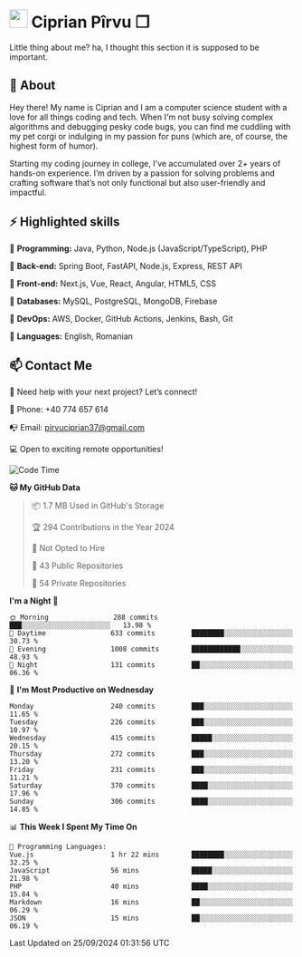 # <img height="32px" src="https://user-images.githubusercontent.com/74038190/216122041-518ac897-8d92-4c6b-9b3f-ca01dcaf38ee.png"> Ciprian Pîrvu ❐ </h1>

Little thing about me? ha, I thought this section it is supposed to be important.

## 🧐 About

Hey there! My name is Ciprian and I am a computer science student with a love for all things coding and tech. When I'm not busy solving complex algorithms and debugging pesky code bugs, you can find me cuddling with my pet corgi or indulging in my passion for puns (which are, of course, the highest form of humor).

Starting my coding journey in college, I've accumulated over 2+ years of hands-on experience. I’m driven by a passion for solving problems and crafting software that’s not only functional but also user-friendly and impactful.


## ⚡ Highlighted skills

🎯 **Programming:** Java, Python, Node.js (JavaScript/TypeScript), PHP

🎯 **Back-end:** Spring Boot, FastAPI, Node.js, Express, REST API

🎯 **Front-end:** Next.js, Vue, React, Angular, HTML5, CSS

🎯 **Databases:** MySQL, PostgreSQL, MongoDB, Firebase

🎯 **DevOps:** AWS, Docker, GitHub Actions, Jenkins, Bash, Git

🎯 **Languages:** English, Romanian



## 📫 Contact Me

🤝 Need help with your next project? Let’s connect!

📱 Phone: +40 774 657 614

📭 Email: pirvuciprian37@gmail.com


💻 Open to exciting remote opportunities!

<!--START_SECTION:waka-->
![Code Time](http://img.shields.io/badge/Code%20Time-2%2C134%20hrs%2021%20mins-blue)

**🐱 My GitHub Data** 

> 📦 1.7 MB Used in GitHub's Storage 
 > 
> 🏆 294 Contributions in the Year 2024
 > 
> 🚫 Not Opted to Hire
 > 
> 📜 43 Public Repositories 
 > 
> 🔑 54 Private Repositories 
 > 
**I'm a Night 🦉** 

```text
🌞 Morning                288 commits         ███░░░░░░░░░░░░░░░░░░░░░░   13.98 % 
🌆 Daytime                633 commits         ████████░░░░░░░░░░░░░░░░░   30.73 % 
🌃 Evening                1008 commits        ████████████░░░░░░░░░░░░░   48.93 % 
🌙 Night                  131 commits         ██░░░░░░░░░░░░░░░░░░░░░░░   06.36 % 
```
📅 **I'm Most Productive on Wednesday** 

```text
Monday                   240 commits         ███░░░░░░░░░░░░░░░░░░░░░░   11.65 % 
Tuesday                  226 commits         ███░░░░░░░░░░░░░░░░░░░░░░   10.97 % 
Wednesday                415 commits         █████░░░░░░░░░░░░░░░░░░░░   20.15 % 
Thursday                 272 commits         ███░░░░░░░░░░░░░░░░░░░░░░   13.20 % 
Friday                   231 commits         ███░░░░░░░░░░░░░░░░░░░░░░   11.21 % 
Saturday                 370 commits         ████░░░░░░░░░░░░░░░░░░░░░   17.96 % 
Sunday                   306 commits         ████░░░░░░░░░░░░░░░░░░░░░   14.85 % 
```


📊 **This Week I Spent My Time On** 

```text
💬 Programming Languages: 
Vue.js                   1 hr 22 mins        ████████░░░░░░░░░░░░░░░░░   32.25 % 
JavaScript               56 mins             █████░░░░░░░░░░░░░░░░░░░░   21.98 % 
PHP                      40 mins             ████░░░░░░░░░░░░░░░░░░░░░   15.84 % 
Markdown                 16 mins             ██░░░░░░░░░░░░░░░░░░░░░░░   06.29 % 
JSON                     15 mins             ██░░░░░░░░░░░░░░░░░░░░░░░   06.19 % 
```


 Last Updated on 25/09/2024 01:31:56 UTC
<!--END_SECTION:waka-->
